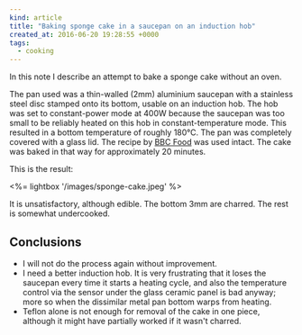```yaml
---
kind: article
title: "Baking sponge cake in a saucepan on an induction hob"
created_at: 2016-06-20 19:28:55 +0000
tags:
  - cooking
---
```


In this note I describe an attempt to bake a sponge cake without an oven.

<!--more-->

The pan used was a thin-walled (2mm) aluminium saucepan with a stainless steel disc stamped onto its bottom, usable on an induction hob. The hob was set to constant-power mode at 400W because the saucepan was too small to be reliably heated on this hob in constant-temperature mode. This resulted in a bottom temperature of roughly 180°C. The pan was completely covered with a glass lid. The recipe by [BBC Food](https://archive.is/8AgY0) was used intact. The cake was baked in that way for approximately 20 minutes.

This is the result:

<%= lightbox '/images/sponge-cake.jpeg' %>

It is unsatisfactory, although edible. The bottom 3mm are charred. The rest is somewhat undercooked.

Conclusions
-----------

  * I will not do the process again without improvement.
  * I need a better induction hob. It is very frustrating that it loses the saucepan every time it starts a heating cycle, and also the temperature control via the sensor under the glass ceramic panel is bad anyway; more so when the dissimilar metal pan bottom warps from heating.
  * Teflon alone is not enough for removal of the cake in one piece, although it might have partially worked if it wasn't charred.
